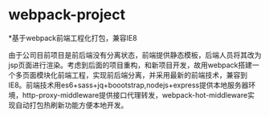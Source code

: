 # webpack-project
*基于webpack前端工程化打包，兼容IE8

由于公司目前项目是前后端没有分离状态，前端提供静态模板，后端人员将其改为jsp页面进行渲染。考虑到后面的项目重构，和新项目开发，故用webpack搭建一个多页面模块化前端工程，实现前后端分离，并采用最新的前端技术，兼容到IE8。前端技术用es6+sass+jq+boootstrap,nodejs+express提供本地服务器环境，http-proxy-middleware提供接口代理转发，webpack-hot-middleware实现自动打包热刷新功能方便本地开发。

